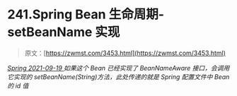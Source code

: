<!--yml
category: 未分类
date: 0001-01-01 00:00:00
-->

# 241.Spring Bean 生命周期-setBeanName 实现

> 原文：[https://zwmst.com/3453.html](https://zwmst.com/3453.html)

   [ *Spring* ](https://zwmst.com/spring)*[ <time datetime="2021-09-19T19:39:57+08:00"> 2021-09-19 </time> ](https://zwmst.com/3453.html)  如果这个 Bean 已经实现了 BeanNameAware 接口，会调用它实现的 setBeanName(String)方法，此处传递的就是 Spring 配置文件中 Bean 的 id 值*